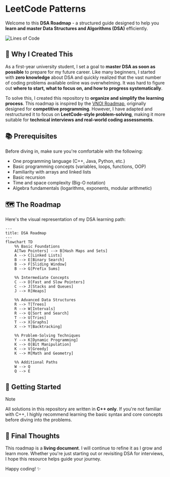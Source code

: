 # LeetCode Patterns

Welcome to this **DSA Roadmap** - a structured guide designed to help you **learn and master Data Structures and Algorithms (DSA)** efficiently.

![Lines of Code](https://tokei.rs/b1/github/2giosangmitom/practice?category=code&style=flat-square)

## 🌟 Why I Created This

As a first-year university student, I set a goal to **master DSA as soon as possible** to prepare for my future career. Like many beginners, I started with **zero knowledge** about DSA and quickly realized that the vast number of coding problems available online was overwhelming. It was hard to figure out **where to start, what to focus on, and how to progress systematically**.

To solve this, I created this repository to **organize and simplify the learning process**. This roadmap is inspired by the [VNOI Roadmap](https://roadmap.sh/r/vnoi-roadmap), originally designed for **competitive programming**. However, I have adapted and restructured it to focus on **LeetCode-style problem-solving**, making it more suitable for **technical interviews and real-world coding assessments**.

## 📚 Prerequisites

Before diving in, make sure you're comfortable with the following:

- One programming language (C++, Java, Python, etc.)
- Basic programming concepts (variables, loops, functions, OOP)
- Familiarity with arrays and linked lists
- Basic recursion
- Time and space complexity (Big-O notation)
- Algebra fundamentals (logarithms, exponents, modular arithmetic)

## 🗺️ The Roadmap

Here's the visual representation of my DSA learning path:

```mermaid
---
title: DSA Roadmap
---
flowchart TD
    %% Basic Foundations
    A[Two Pointers] --> B[Hash Maps and Sets]
    A --> C[Linked Lists]
    B --> E[Binary Search]
    B --> F[Sliding Window]
    B --> G[Prefix Sums]

    %% Intermediate Concepts
    C --> D[Fast and Slow Pointers]
    C --> J[Stacks and Queues]
    J --> R[Heaps]

    %% Advanced Data Structures
    R --> T[Trees]
    R --> W[Intervals]
    R --> Q[Sort and Search]
    T --> U[Tries]
    T --> X[Graphs]
    X --> Y[Backtracking]

    %% Problem-Solving Techniques
    Y --> K[Dynamic Programming]
    K --> O[Bit Manipulation]
    K --> V[Greedy]
    K --> M[Math and Geometry]

    %% Additional Paths
    W --> Q
    Q --> E
```

## 🚀 Getting Started

> [!NOTE]
> All solutions in this repository are written in **C++ only**. If you're not familiar with C++, I highly recommend learning the basic syntax and core concepts before diving into the problems.

## 📌 Final Thoughts

This roadmap is a **living document**. I will continue to refine it as I grow and learn more.
Whether you're just starting out or revisiting DSA for interviews, I hope this resource helps guide your journey.

Happy coding! ✨
